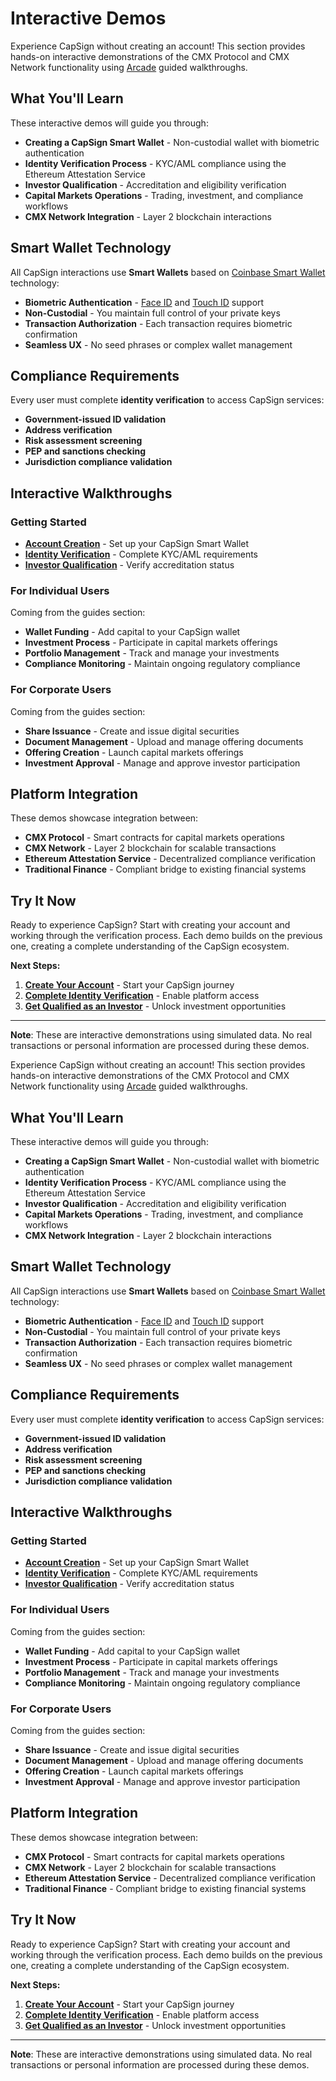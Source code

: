 # Interactive Demos

Experience CapSign without creating an account! This section provides hands-on interactive demonstrations of the CMX Protocol and CMX Network functionality using [Arcade](https://arcade.software/) guided walkthroughs.

## What You'll Learn

These interactive demos will guide you through:

- **Creating a CapSign Smart Wallet** - Non-custodial wallet with biometric authentication
- **Identity Verification Process** - KYC/AML compliance using the Ethereum Attestation Service
- **Investor Qualification** - Accreditation and eligibility verification
- **Capital Markets Operations** - Trading, investment, and compliance workflows
- **CMX Network Integration** - Layer 2 blockchain interactions

## Smart Wallet Technology

All CapSign interactions use **Smart Wallets** based on [Coinbase Smart Wallet](https://www.coinbase.com/wallet/smart-wallet) technology:

- **Biometric Authentication** - [Face ID](https://support.apple.com/en-us/102381) and [Touch ID](https://support.apple.com/en-us/105095) support
- **Non-Custodial** - You maintain full control of your private keys
- **Transaction Authorization** - Each transaction requires biometric confirmation
- **Seamless UX** - No seed phrases or complex wallet management

## Compliance Requirements

Every user must complete **identity verification** to access CapSign services:

- **Government-issued ID validation**
- **Address verification**
- **Risk assessment screening**
- **PEP and sanctions checking**
- **Jurisdiction compliance validation**

## Interactive Walkthroughs

### Getting Started

- **[Account Creation](create-account.md)** - Set up your CapSign Smart Wallet
- **[Identity Verification](identity-verification.md)** - Complete KYC/AML requirements
- **[Investor Qualification](investor-qualification.md)** - Verify accreditation status

### For Individual Users

Coming from the guides section:

- **Wallet Funding** - Add capital to your CapSign wallet
- **Investment Process** - Participate in capital markets offerings
- **Portfolio Management** - Track and manage your investments
- **Compliance Monitoring** - Maintain ongoing regulatory compliance

### For Corporate Users

Coming from the guides section:

- **Share Issuance** - Create and issue digital securities
- **Document Management** - Upload and manage offering documents
- **Offering Creation** - Launch capital markets offerings
- **Investment Approval** - Manage and approve investor participation

## Platform Integration

These demos showcase integration between:

- **CMX Protocol** - Smart contracts for capital markets operations
- **CMX Network** - Layer 2 blockchain for scalable transactions
- **Ethereum Attestation Service** - Decentralized compliance verification
- **Traditional Finance** - Compliant bridge to existing financial systems

## Try It Now

Ready to experience CapSign? Start with creating your account and working through the verification process. Each demo builds on the previous one, creating a complete understanding of the CapSign ecosystem.

**Next Steps:**

1. **[Create Your Account](create-account.md)** - Start your CapSign journey
2. **[Complete Identity Verification](identity-verification.md)** - Enable platform access
3. **[Get Qualified as an Investor](investor-qualification.md)** - Unlock investment opportunities

---

**Note**: These are interactive demonstrations using simulated data. No real transactions or personal information are processed during these demos.


Experience CapSign without creating an account! This section provides hands-on interactive demonstrations of the CMX Protocol and CMX Network functionality using [Arcade](https://arcade.software/) guided walkthroughs.

## What You'll Learn

These interactive demos will guide you through:

- **Creating a CapSign Smart Wallet** - Non-custodial wallet with biometric authentication
- **Identity Verification Process** - KYC/AML compliance using the Ethereum Attestation Service
- **Investor Qualification** - Accreditation and eligibility verification
- **Capital Markets Operations** - Trading, investment, and compliance workflows
- **CMX Network Integration** - Layer 2 blockchain interactions

## Smart Wallet Technology

All CapSign interactions use **Smart Wallets** based on [Coinbase Smart Wallet](https://www.coinbase.com/wallet/smart-wallet) technology:

- **Biometric Authentication** - [Face ID](https://support.apple.com/en-us/102381) and [Touch ID](https://support.apple.com/en-us/105095) support
- **Non-Custodial** - You maintain full control of your private keys
- **Transaction Authorization** - Each transaction requires biometric confirmation
- **Seamless UX** - No seed phrases or complex wallet management

## Compliance Requirements

Every user must complete **identity verification** to access CapSign services:

- **Government-issued ID validation**
- **Address verification**
- **Risk assessment screening**
- **PEP and sanctions checking**
- **Jurisdiction compliance validation**

## Interactive Walkthroughs

### Getting Started

- **[Account Creation](create-account.md)** - Set up your CapSign Smart Wallet
- **[Identity Verification](identity-verification.md)** - Complete KYC/AML requirements
- **[Investor Qualification](investor-qualification.md)** - Verify accreditation status

### For Individual Users

Coming from the guides section:

- **Wallet Funding** - Add capital to your CapSign wallet
- **Investment Process** - Participate in capital markets offerings
- **Portfolio Management** - Track and manage your investments
- **Compliance Monitoring** - Maintain ongoing regulatory compliance

### For Corporate Users

Coming from the guides section:

- **Share Issuance** - Create and issue digital securities
- **Document Management** - Upload and manage offering documents
- **Offering Creation** - Launch capital markets offerings
- **Investment Approval** - Manage and approve investor participation

## Platform Integration

These demos showcase integration between:

- **CMX Protocol** - Smart contracts for capital markets operations
- **CMX Network** - Layer 2 blockchain for scalable transactions
- **Ethereum Attestation Service** - Decentralized compliance verification
- **Traditional Finance** - Compliant bridge to existing financial systems

## Try It Now

Ready to experience CapSign? Start with creating your account and working through the verification process. Each demo builds on the previous one, creating a complete understanding of the CapSign ecosystem.

**Next Steps:**

1. **[Create Your Account](create-account.md)** - Start your CapSign journey
2. **[Complete Identity Verification](identity-verification.md)** - Enable platform access
3. **[Get Qualified as an Investor](investor-qualification.md)** - Unlock investment opportunities

---

**Note**: These are interactive demonstrations using simulated data. No real transactions or personal information are processed during these demos.
